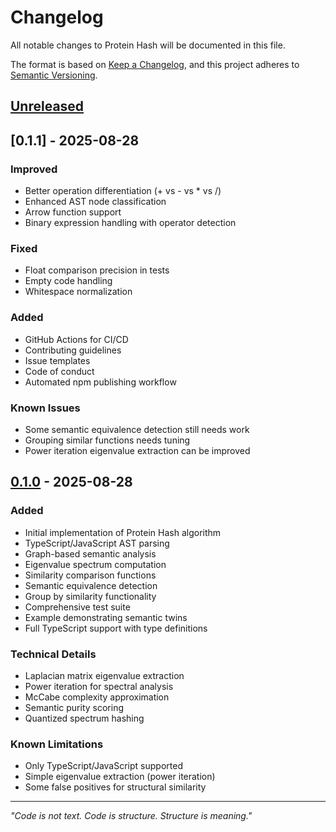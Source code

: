 # Changelog

All notable changes to Protein Hash will be documented in this file.

The format is based on [Keep a Changelog](https://keepachangelog.com/en/1.0.0/),
and this project adheres to [Semantic Versioning](https://semver.org/spec/v2.0.0.html).

## [Unreleased]

## [0.1.1] - 2025-08-28

### Improved
- Better operation differentiation (+ vs - vs * vs /)
- Enhanced AST node classification
- Arrow function support
- Binary expression handling with operator detection

### Fixed
- Float comparison precision in tests
- Empty code handling
- Whitespace normalization

### Added
- GitHub Actions for CI/CD
- Contributing guidelines
- Issue templates
- Code of conduct
- Automated npm publishing workflow

### Known Issues
- Some semantic equivalence detection still needs work
- Grouping similar functions needs tuning
- Power iteration eigenvalue extraction can be improved

## [0.1.0] - 2025-08-28

### Added
- Initial implementation of Protein Hash algorithm
- TypeScript/JavaScript AST parsing
- Graph-based semantic analysis
- Eigenvalue spectrum computation
- Similarity comparison functions
- Semantic equivalence detection
- Group by similarity functionality
- Comprehensive test suite
- Example demonstrating semantic twins
- Full TypeScript support with type definitions

### Technical Details
- Laplacian matrix eigenvalue extraction
- Power iteration for spectral analysis  
- McCabe complexity approximation
- Semantic purity scoring
- Quantized spectrum hashing

### Known Limitations
- Only TypeScript/JavaScript supported
- Simple eigenvalue extraction (power iteration)
- Some false positives for structural similarity

---

*"Code is not text. Code is structure. Structure is meaning."*

[Unreleased]: https://github.com/s0fractal/protein-hash/compare/v0.1.0...HEAD
[0.1.0]: https://github.com/s0fractal/protein-hash/releases/tag/v0.1.0